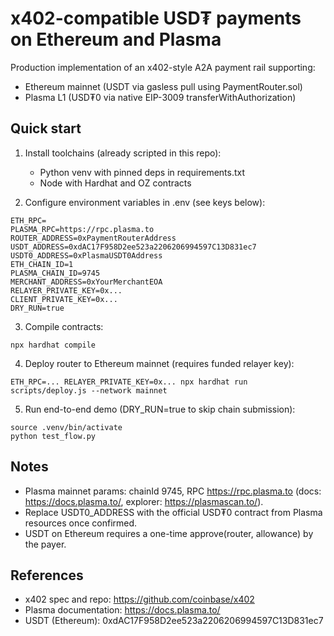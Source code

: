 # x402-compatible USD₮ payments on Ethereum and Plasma

Production implementation of an x402-style A2A payment rail supporting:
- Ethereum mainnet (USDT via gasless pull using PaymentRouter.sol)
- Plasma L1 (USD₮0 via native EIP-3009 transferWithAuthorization)

## Quick start

1. Install toolchains (already scripted in this repo):
   - Python venv with pinned deps in requirements.txt
   - Node with Hardhat and OZ contracts

2. Configure environment variables in .env (see keys below):

```
ETH_RPC=
PLASMA_RPC=https://rpc.plasma.to
ROUTER_ADDRESS=0xPaymentRouterAddress
USDT_ADDRESS=0xdAC17F958D2ee523a2206206994597C13D831ec7
USDT0_ADDRESS=0xPlasmaUSDT0Address
ETH_CHAIN_ID=1
PLASMA_CHAIN_ID=9745
MERCHANT_ADDRESS=0xYourMerchantEOA
RELAYER_PRIVATE_KEY=0x...
CLIENT_PRIVATE_KEY=0x...
DRY_RUN=true
```

3. Compile contracts:

```
npx hardhat compile
```

4. Deploy router to Ethereum mainnet (requires funded relayer key):

```
ETH_RPC=... RELAYER_PRIVATE_KEY=0x... npx hardhat run scripts/deploy.js --network mainnet
```

5. Run end-to-end demo (DRY_RUN=true to skip chain submission):

```
source .venv/bin/activate
python test_flow.py
```

## Notes
- Plasma mainnet params: chainId 9745, RPC https://rpc.plasma.to (docs: https://docs.plasma.to/, explorer: https://plasmascan.to/).
- Replace USDT0_ADDRESS with the official USD₮0 contract from Plasma resources once confirmed.
- USDT on Ethereum requires a one-time approve(router, allowance) by the payer.

## References
- x402 spec and repo: https://github.com/coinbase/x402
- Plasma documentation: https://docs.plasma.to/
- USDT (Ethereum): 0xdAC17F958D2ee523a2206206994597C13D831ec7
